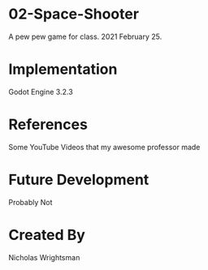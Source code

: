 # 02-Space-Shooter

A pew pew game for class. 2021 February 25.

# Implementation

Godot Engine 3.2.3

# References

Some YouTube Videos that my awesome professor made

# Future Development

Probably Not

# Created By

Nicholas Wrightsman
